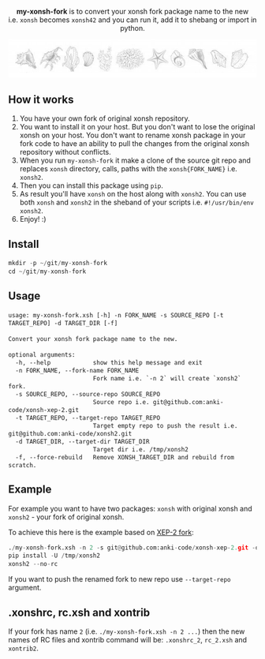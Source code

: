 <p align="center">
<b>my-xonsh-fork</b> is to convert your xonsh fork package name to the new <br>i.e. <code>xonsh</code> becomes <code>xonsh42</code> and you can run it, add it to shebang or import in python. 
</p>

<p align="center">
    <img src="xonsh-family.png" alt="xonsh family">
</p>

## How it works

1. You have your own fork of original xonsh repository.
2. You want to install it on your host. But you don't want to lose the original xonsh on your host. You don't want to rename xonsh package in your fork code to have an ability to pull the changes from the original xonsh repository without conflicts.
3. When you run `my-xonsh-fork` it make a clone of the source git repo and replaces `xonsh` directory, calls, paths with the `xonsh{FORK_NAME}` i.e. `xonsh2`.
4. Then you can install this package using `pip`.
5. As result you'll have `xonsh` on the host along with `xonsh2`. You can use both `xonsh` and `xonsh2` in the sheband of your scripts i.e. `#!/usr/bin/env xonsh2`.
6. Enjoy! :)

## Install
```python
mkdir -p ~/git/my-xonsh-fork
cd ~/git/my-xonsh-fork
```

## Usage
```
usage: my-xonsh-fork.xsh [-h] -n FORK_NAME -s SOURCE_REPO [-t TARGET_REPO] -d TARGET_DIR [-f]

Convert your xonsh fork package name to the new.

optional arguments:
  -h, --help            show this help message and exit
  -n FORK_NAME, --fork-name FORK_NAME
                        Fork name i.e. `-n 2` will create `xonsh2` fork.
  -s SOURCE_REPO, --source-repo SOURCE_REPO
                        Source repo i.e. git@github.com:anki-code/xonsh-xep-2.git
  -t TARGET_REPO, --target-repo TARGET_REPO
                        Target empty repo to push the result i.e. git@github.com:anki-code/xonsh2.git
  -d TARGET_DIR, --target-dir TARGET_DIR
                        Target dir i.e. /tmp/xonsh2
  -f, --force-rebuild   Remove XONSH_TARGET_DIR and rebuild from scratch.
```

## Example
For example you want to have two packages: `xonsh` with original xonsh and `xonsh2` - your fork of original xonsh. 

To achieve this here is the example based on [XEP-2 fork](https://github.com/anki-code/xonsh-xep-2): 
```python
./my-xonsh-fork.xsh -n 2 -s git@github.com:anki-code/xonsh-xep-2.git -d /tmp/xonsh2 -f
pip install -U /tmp/xonsh2
xonsh2 --no-rc
```
If you want to push the renamed fork to new repo use ``--target-repo`` argument.

## .xonshrc, rc.xsh and xontrib

If your fork has name `2` (i.e. `./my-xonsh-fork.xsh -n 2 ...`) then the new names of RC files and xontrib command will be: `.xonshrc_2`, `rc_2.xsh` and `xontrib2`. 